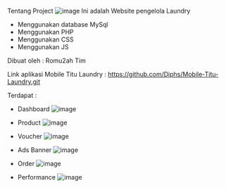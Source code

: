 Tentang Project 
![image](https://github.com/Diphs/Website-Titu-Laundry/assets/100171465/50b5686c-0ec9-43cf-9974-a40044a7143a)
Ini adalah Website pengelola Laundry
- Menggunakan database MySql
- Menggunakan PHP
- Menggunakan CSS
- Menggunakan JS

Dibuat oleh : Romu2ah Tim

Link aplikasi Mobile Titu Laundry : https://github.com/Diphs/Mobile-Titu-Laundry.git

Terdapat : 
- Dashboard
  ![image](https://github.com/Diphs/Website-Titu-Laundry/assets/100171465/76066be0-c7d9-456c-b81f-653086953948)
  
- Product
  ![image](https://github.com/Diphs/Website-Titu-Laundry/assets/100171465/ccfd45c1-f4dd-4d99-9212-c84778357d2a)

- Voucher
  ![image](https://github.com/Diphs/Website-Titu-Laundry/assets/100171465/03a5d725-07d9-4b3a-9cfa-ec418104fb82)

- Ads Banner
  ![image](https://github.com/Diphs/Website-Titu-Laundry/assets/100171465/6cfadf72-87fc-46eb-879f-11f53bd5aeba)

- Order
  ![image](https://github.com/Diphs/Website-Titu-Laundry/assets/100171465/e2839533-cf59-4d6b-acef-6d32538700a7)

- Performance
  ![image](https://github.com/Diphs/Website-Titu-Laundry/assets/100171465/6c66f943-bae9-409f-b839-43b655149ddb)



